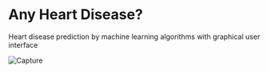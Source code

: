 # Any Heart Disease?
 Heart disease prediction by machine learning algorithms with graphical user interface

![Capture](https://github.com/SaiyemRaiyan/Any-Heart-Disease-/assets/64364859/bc6ccfe5-822a-4266-a2ff-697e1680c1b6)
